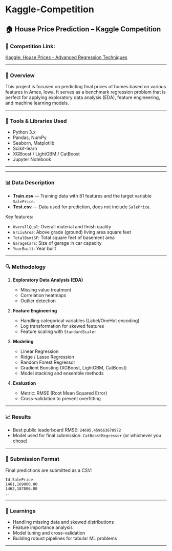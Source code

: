 # Kaggle-Competition
## 🏠 House Price Prediction – Kaggle Competition

### 📍 Competition Link:

[Kaggle: House Prices - Advanced Regression Techniques](https://www.kaggle.com/competitions/house-prices-advanced-regression-techniques)

---

### 📌 Overview

This project is focused on predicting final prices of homes based on various features in Ames, Iowa. It serves as a benchmark regression problem that is perfect for applying exploratory data analysis (EDA), feature engineering, and machine learning models.

---

### 🔧 Tools & Libraries Used

* Python 3.x
* Pandas, NumPy
* Seaborn, Matplotlib
* Scikit-learn
* XGBoost / LightGBM / CatBoost
* Jupyter Notebook

---


---

### 📊 Data Description

* **Train.csv** — Training data with 81 features and the target variable `SalePrice`.
* **Test.csv** — Data used for prediction, does not include `SalePrice`.

Key features:

* `OverallQual`: Overall material and finish quality
* `GrLivArea`: Above grade (ground) living area square feet
* `TotalBsmtSF`: Total square feet of basement area
* `GarageCars`: Size of garage in car capacity
* `YearBuilt`: Year built

---

### 🔍 Methodology

1. **Exploratory Data Analysis (EDA)**

   * Missing value treatment
   * Correlation heatmaps
   * Outlier detection

2. **Feature Engineering**

   * Handling categorical variables (Label/OneHot encoding)
   * Log transformation for skewed features
   * Feature scaling with `StandardScaler`

3. **Modeling**

   * Linear Regression
   * Ridge / Lasso Regression
   * Random Forest Regressor
   * Gradient Boosting (XGBoost, LightGBM, CatBoost)
   * Model stacking and ensemble methods

4. **Evaluation**

   * Metric: RMSE (Root Mean Squared Error)
   * Cross-validation to prevent overfitting

---

### 📈 Results

* Best public leaderboard RMSE: `24695.459663670972`
* Model used for final submission: `CatBoostRegressor` (or whichever you chose)

---

### 💾 Submission Format

Final predictions are submitted as a CSV:

```csv
Id,SalePrice
1461,169000.00
1462,187000.00
...
```

---

### 🧠 Learnings

* Handling missing data and skewed distributions
* Feature importance analysis
* Model tuning and cross-validation
* Building robust pipelines for tabular ML problems

---

